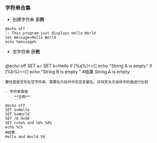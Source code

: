 ### 字符串合集
- 创建字符串
    **示例**
```
@echo off 
:: This program just displays Hello World 
set message=Hello World 
echo %message%
```

- 空字符串
    **示例**
    ```
 @echo off 
SET a= 
SET b=Hello 
if [%a%]==[] echo "String A is empty" 
if [%b%]==[] echo "String B is empty "
#结果
String A is empty
```
要检查是否存在空字符串，需要在方括号中包含变量名，并将其与方括号中的值进行比较

- 字符串插值
    **示例**
    ```
@echo off 
SET a=Hello 
SET b=World 
SET /A d=50 
SET c=%a% and %b% %d%
echo %c%
#结果
Hello and World 50
```
    